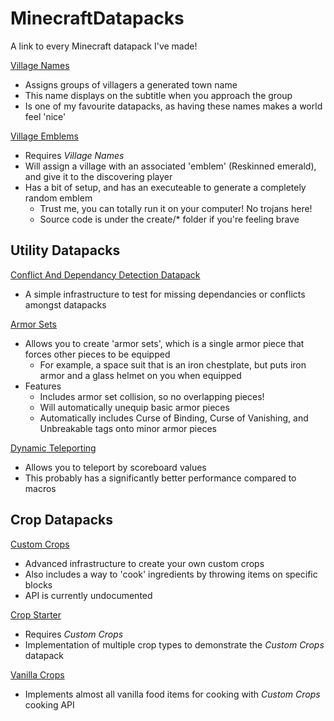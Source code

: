 # MinecraftDatapacks

A link to every Minecraft datapack I've made!

[Village Names](https://github.com/FancyPotatOS/VillageNames)
- Assigns groups of villagers a generated town name
- This name displays on the subtitle when you approach the group
- Is one of my favourite datapacks, as having these names makes a world feel 'nice'

[Village Emblems](https://github.com/FancyPotatOS/VillageEmblems)
- Requires _*Village Names*_
- Will assign a village with an associated 'emblem' (Reskinned emerald), and give it to the discovering player
- Has a bit of setup, and has an executeable to generate a completely random emblem
  - Trust me, you can totally run it on your computer! No trojans here!
  - Source code is under the create/* folder if you're feeling brave

## Utility Datapacks

[Conflict And Dependancy Detection Datapack](https://github.com/FancyPotatOS/FancyPotatOSConflicts)
- A simple infrastructure to test for missing dependancies or conflicts amongst datapacks

[Armor Sets](https://github.com/FancyPotatOS/ArmorSets)
- Allows you to create 'armor sets', which is a single armor piece that forces other pieces to be equipped
  - For example, a space suit that is an iron chestplate, but puts iron armor and a glass helmet on you when equipped
- Features
  - Includes armor set collision, so no overlapping pieces!
  - Will automatically unequip basic armor pieces
  - Automatically includes Curse of Binding, Curse of Vanishing, and Unbreakable tags onto minor armor pieces

[Dynamic Teleporting](https://github.com/FancyPotatOS/DynamicTeleporting)
- Allows you to teleport by scoreboard values
- This probably has a significantly better performance compared to macros

## Crop Datapacks
[Custom Crops](https://github.com/FancyPotatOS/CustomCrops)
- Advanced infrastructure to create your own custom crops
- Also includes a way to 'cook' ingredients by throwing items on specific blocks
- API is currently undocumented

[Crop Starter](https://github.com/FancyPotatOS/CropStarter)
- Requires _*Custom Crops*_
- Implementation of multiple crop types to demonstrate the _*Custom Crops*_ datapack

[Vanilla Crops](https://github.com/FancyPotatOS/VanillaCropsDatapack)
- Implements almost all vanilla food items for cooking with _*Custom Crops*_ cooking API
